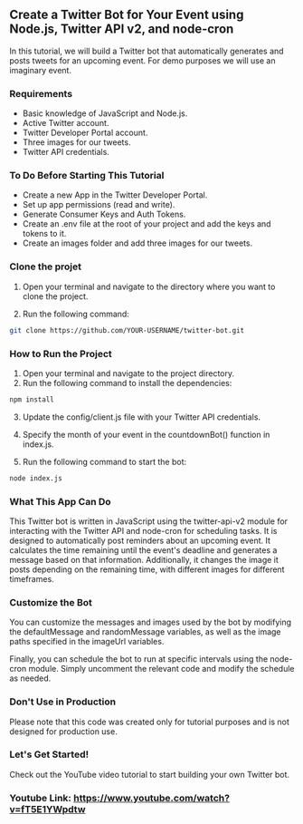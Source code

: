 ## Create a Twitter Bot for Your Event using Node.js, Twitter API v2, and node-cron

In this tutorial, we will build a Twitter bot that automatically generates and posts tweets for an upcoming event. For demo purposes we will use an imaginary event.

### Requirements

- Basic knowledge of JavaScript and Node.js.
- Active Twitter account.
- Twitter Developer Portal account.
- Three images for our tweets.
- Twitter API credentials.

### To Do Before Starting This Tutorial

- Create a new App in the Twitter Developer Portal.
- Set up app permissions (read and write).
- Generate Consumer Keys and Auth Tokens.
- Create an .env file at the root of your project and add the keys and tokens to it.
- Create an images folder and add three images for our tweets.

### Clone the projet

1. Open your terminal and navigate to the directory where you want to clone the project.

2. Run the following command:

```bash
git clone https://github.com/YOUR-USERNAME/twitter-bot.git
```

### How to Run the Project

1. Open your terminal and navigate to the project directory.
2. Run the following command to install the dependencies:

```bash
npm install
```

3. Update the config/client.js file with your Twitter API credentials.

4. Specify the month of your event in the countdownBot() function in index.js.

5. Run the following command to start the bot:

```bash
node index.js
```

### What This App Can Do

This Twitter bot is written in JavaScript using the twitter-api-v2 module for interacting with the Twitter API and node-cron for scheduling tasks. It is designed to automatically post reminders about an upcoming event. It calculates the time remaining until the event's deadline and generates a message based on that information. Additionally, it changes the image it posts depending on the remaining time, with different images for different timeframes.

### Customize the Bot

You can customize the messages and images used by the bot by modifying the defaultMessage and randomMessage variables, as well as the image paths specified in the imageUrl variables.

Finally, you can schedule the bot to run at specific intervals using the node-cron module. Simply uncomment the relevant code and modify the schedule as needed.

### Don't Use in Production

Please note that this code was created only for tutorial purposes and is not designed for production use.

### Let's Get Started!

Check out the YouTube video tutorial to start building your own Twitter bot.

### Youtube Link: https://www.youtube.com/watch?v=fT5E1YWpdtw

